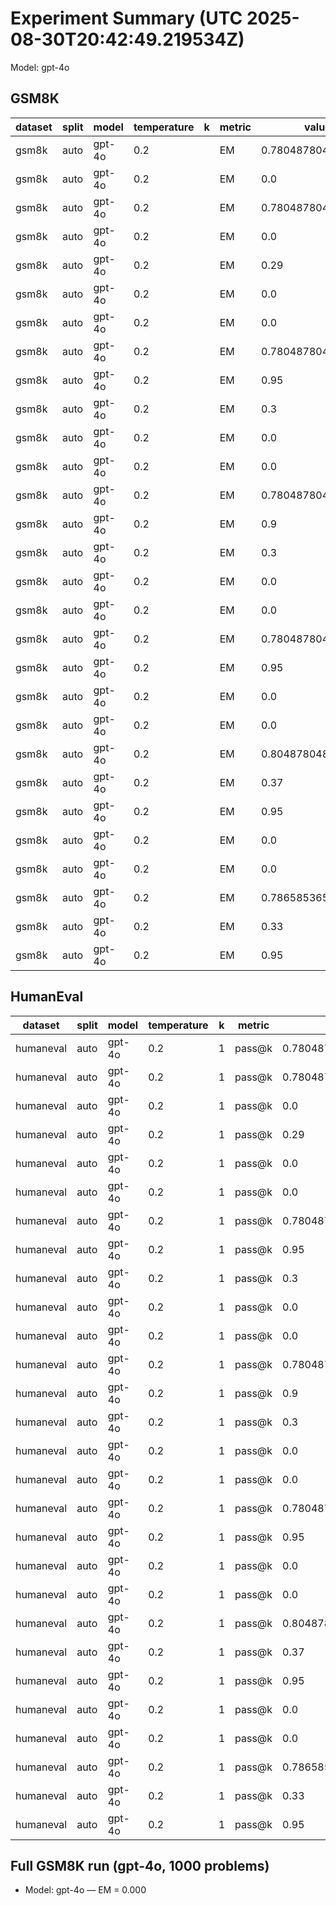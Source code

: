 # Experiment Summary (UTC 2025-08-30T20:42:49.219534Z)

Model: gpt-4o

## GSM8K
|dataset|split|model|temperature|k|metric|value|timestamp|
|---|---|---|---|---|---|---|---|
|gsm8k|auto|gpt-4o|0.2||EM|0.7804878048780488||
|gsm8k|auto|gpt-4o|0.2||EM|0.0||
|gsm8k|auto|gpt-4o|0.2||EM|0.7804878048780488||
|gsm8k|auto|gpt-4o|0.2||EM|0.0||
|gsm8k|auto|gpt-4o|0.2||EM|0.29||
|gsm8k|auto|gpt-4o|0.2||EM|0.0||
|gsm8k|auto|gpt-4o|0.2||EM|0.0||
|gsm8k|auto|gpt-4o|0.2||EM|0.7804878048780488||
|gsm8k|auto|gpt-4o|0.2||EM|0.95||
|gsm8k|auto|gpt-4o|0.2||EM|0.3||
|gsm8k|auto|gpt-4o|0.2||EM|0.0||
|gsm8k|auto|gpt-4o|0.2||EM|0.0||
|gsm8k|auto|gpt-4o|0.2||EM|0.7804878048780488||
|gsm8k|auto|gpt-4o|0.2||EM|0.9||
|gsm8k|auto|gpt-4o|0.2||EM|0.3||
|gsm8k|auto|gpt-4o|0.2||EM|0.0||
|gsm8k|auto|gpt-4o|0.2||EM|0.0||
|gsm8k|auto|gpt-4o|0.2||EM|0.7804878048780488||
|gsm8k|auto|gpt-4o|0.2||EM|0.95||
|gsm8k|auto|gpt-4o|0.2||EM|0.0||
|gsm8k|auto|gpt-4o|0.2||EM|0.0||
|gsm8k|auto|gpt-4o|0.2||EM|0.8048780487804879||
|gsm8k|auto|gpt-4o|0.2||EM|0.37||
|gsm8k|auto|gpt-4o|0.2||EM|0.95||
|gsm8k|auto|gpt-4o|0.2||EM|0.0||
|gsm8k|auto|gpt-4o|0.2||EM|0.0||
|gsm8k|auto|gpt-4o|0.2||EM|0.7865853658536586||
|gsm8k|auto|gpt-4o|0.2||EM|0.33||
|gsm8k|auto|gpt-4o|0.2||EM|0.95||

## HumanEval
|dataset|split|model|temperature|k|metric|value|timestamp|
|---|---|---|---|---|---|---|---|
|humaneval|auto|gpt-4o|0.2|1|pass@k|0.7804878048780488||
|humaneval|auto|gpt-4o|0.2|1|pass@k|0.7804878048780488||
|humaneval|auto|gpt-4o|0.2|1|pass@k|0.0||
|humaneval|auto|gpt-4o|0.2|1|pass@k|0.29||
|humaneval|auto|gpt-4o|0.2|1|pass@k|0.0||
|humaneval|auto|gpt-4o|0.2|1|pass@k|0.0||
|humaneval|auto|gpt-4o|0.2|1|pass@k|0.7804878048780488||
|humaneval|auto|gpt-4o|0.2|1|pass@k|0.95||
|humaneval|auto|gpt-4o|0.2|1|pass@k|0.3||
|humaneval|auto|gpt-4o|0.2|1|pass@k|0.0||
|humaneval|auto|gpt-4o|0.2|1|pass@k|0.0||
|humaneval|auto|gpt-4o|0.2|1|pass@k|0.7804878048780488||
|humaneval|auto|gpt-4o|0.2|1|pass@k|0.9||
|humaneval|auto|gpt-4o|0.2|1|pass@k|0.3||
|humaneval|auto|gpt-4o|0.2|1|pass@k|0.0||
|humaneval|auto|gpt-4o|0.2|1|pass@k|0.0||
|humaneval|auto|gpt-4o|0.2|1|pass@k|0.7804878048780488||
|humaneval|auto|gpt-4o|0.2|1|pass@k|0.95||
|humaneval|auto|gpt-4o|0.2|1|pass@k|0.0||
|humaneval|auto|gpt-4o|0.2|1|pass@k|0.0||
|humaneval|auto|gpt-4o|0.2|1|pass@k|0.8048780487804879||
|humaneval|auto|gpt-4o|0.2|1|pass@k|0.37||
|humaneval|auto|gpt-4o|0.2|1|pass@k|0.95||
|humaneval|auto|gpt-4o|0.2|1|pass@k|0.0||
|humaneval|auto|gpt-4o|0.2|1|pass@k|0.0||
|humaneval|auto|gpt-4o|0.2|1|pass@k|0.7865853658536586||
|humaneval|auto|gpt-4o|0.2|1|pass@k|0.33||
|humaneval|auto|gpt-4o|0.2|1|pass@k|0.95||



## Full GSM8K run (gpt-4o, 1000 problems)
- Model: gpt-4o — EM = 0.000


